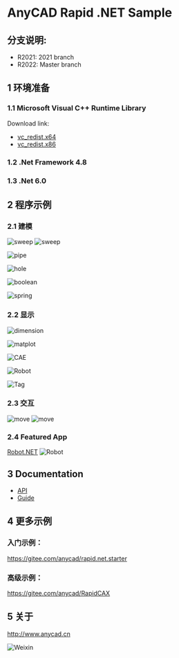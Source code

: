 # AnyCAD Rapid .NET Sample


## 分支说明:
 - R2021: 2021 branch
 - R2022: Master branch


## 1 环境准备

### 1.1 Microsoft Visual C++ Runtime Library

Download link: 
- [vc_redist.x64](https://aka.ms/vs/17/release/vc_redist.x64.exe)
- [vc_redist.x86](https://aka.ms/vs/17/release/vc_redist.x86.exe)

### 1.2 .Net Framework 4.8
### 1.3 .Net 6.0

## 2 程序示例

### 2.1 建模
![sweep](showcase/slice.png)
![sweep](showcase/sweeploft.png)

![pipe](showcase/pipe.png)

![hole](showcase/holes.png)

![boolean](showcase/boolean.png)

![spring](showcase/spring.png)


### 2.2 显示

![dimension](showcase/dimension.png)

![matplot](showcase/matplot.png)

![CAE](showcase/cae.png)

![Robot](showcase/robot2.png)

![Tag](showcase/tag.png)

### 2.3 交互
![move](showcase/move.png)
![move](showcase/rotate.png)

### 2.4 Featured App
[Robot.NET](https://gitee.com/anycad/anycad.rapid.net.sample/AnyRobot.NET)
![Robot](showcase/robot.png)

## 3 Documentation

- [API](http://www.anycad.cn/api/classes.html)
- [Guide](http://www.anycad.cn/guide/)

## 4 更多示例
### 入门示例：
https://gitee.com/anycad/rapid.net.starter
### 高级示例：
https://gitee.com/anycad/RapidCAX

## 5 关于
http://www.anycad.cn

![Weixin](weixin.jpg)
